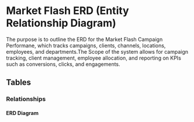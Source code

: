 #  Market Flash ERD (Entity Relationship Diagram)
<u></u>

The purpose is to outline the ERD for the Market Flash Campaign Performane, which tracks campaigns, clients, channels, locations, employees, and departments.The Scope of the system allows for campaign tracking, client management, employee allocation, and reporting on KPIs such as conversions, clicks, and engagements.

## Tables
<u></u>
### Relationships
#### ERD Diagram
